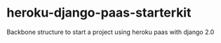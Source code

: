 # heroku-django-paas-starterkit
Backbone structure to start a project using heroku paas with django 2.0
